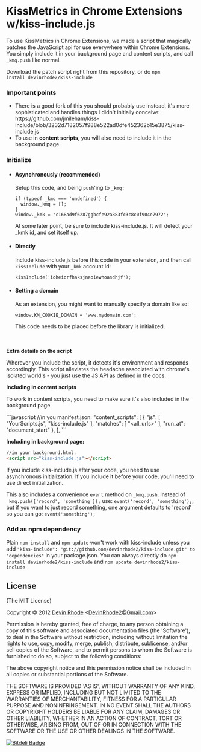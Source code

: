 <h1>KissMetrics in Chrome Extensions w/kiss-include.js</h1>

<p>To use KissMetrics in Chrome Extensions, we made a script that magically patches the JavaScript api for use everywhere within Chrome Extensions. You simply include it in your background page and content scripts, and call <code>_kmq.push</code> like normal.</p>

Download the patch script right from this repository, or do <code>npm install devinrhode2/kiss-include</code>

<h3>Important points</h3>
<ul>
  <li>
    There is a good fork of this you should probably use instead,
    it's more sophisticated and handles things I didn't initially conceive:
    https://github.com/jmileham/kiss-include/blob/3232d7182057f988e522ad0dfe452362b15e3875/kiss-include.js
  <li>
    To use in <strong>content scripts</strong>, you will also 
    need to include it in the background page.
  </li>
</ul>

<h3>Initialize</h3>
<ul>
  <li>
    <h4>Asynchronously (recommended)</h4>
    <p>
      Setup this code, and being 
      <code>push</code>'ing to <code>_kmq:</code>
    </p><pre><code>if (typeof _kmq === 'undefined') {
  window._kmq = [];
}
window._kmk = 'c168ad9f6287ggbcfe92a883fc3c8c0f904e7972';</code></pre>
    <p>
      At some later point, be sure to include kiss-include.js.
      It will detect your _kmk id, and set itself up.
    </p>
  </li>
  <li>
    <h4>Directly</h4>
    <p>Include kiss-include.js before this code in your extension, and then call <code>kissInclude</code> with your <code>_kmk</code> account id:</p>
    <pre><code>kissInclude('ioheiorfhaksjnaoiewhoasdhjf');</code></pre>
  </li>
  <li>
    <h4>Setting a domain</h4>
    <p>
      As an extension, you might want to manually
      specify a domain like so:
    </p>
    <pre><code>window.KM_COOKIE_DOMAIN = 'www.mydomain.com';</code></pre>
    <p>This code needs to be placed before the library is initialized.</p>  
  </li>
</ul>    

<br>
<br>
<strong>Extra details on the script</strong>
<p>Wherever you include the script, it detects it's environment and responds accordingly. This script alleviates the headache associated with chrome's isolated world's - you just use the JS API as defined in the docs.</p>
<strong>Including in content scripts</strong>
<p>To work in content scripts, you need to make sure it's also included in the background page</p>
```javascript
//in you manifest.json:
"content_scripts": [
   {
      "js": [ "YourScripts.js", "kiss-include.js" ],
      "matches": [ "&lt;all_urls&gt;" ],
      "run_at": "document_start"
   },
],
```


<strong>Including in background page:</strong>
```html
//in your background.html:
<script src="kiss-include.js"></script>
```

<p>If you include kiss-include.js after your code, you need to use asynchronous initialization. If you include it before your code, you'll need to use direct initialization.</p>

<p>This also includes a convenience <code>event</code> method on <code>_kmq.push</code>. Instead of <code>_kmq.push(['record', 'something']);</code> use: <code>event('record', 'something');</code>, but if you want to just record something, one argument defaults to 'record' so you can go: <code>event('something');</code> </p>

### Add as npm dependency

Plain `npm install` and `npm update` won't work with kiss-include unless you add `"kiss-include": "git://github.com/devinrhode2/kiss-include.git" to "dependencies"` in your package.json.
You can always directly do `npm install devinrhode2/kiss-include` and `npm update devinrhode2/kiss-include`

## License

(The MIT License)

Copyright &copy; 2012 [Devin Rhode](http://twitter.com/DevinRhode2) &lt;DevinRhode2@Gmail.com&gt;

Permission is hereby granted, free of charge, to any person obtaining a copy of this software and associated documentation files (the 'Software'), to deal in the Software without restriction, including without limitation the rights to use, copy, modify, merge, publish, distribute, sublicense, and/or sell copies of the Software, and to permit persons to whom the Software is furnished to do so, subject to the following conditions:

The above copyright notice and this permission notice shall be included in all copies or substantial portions of the Software.

THE SOFTWARE IS PROVIDED 'AS IS', WITHOUT WARRANTY OF ANY KIND, EXPRESS OR IMPLIED, INCLUDING BUT NOT LIMITED TO THE WARRANTIES OF MERCHANTABILITY, FITNESS FOR A PARTICULAR PURPOSE AND NONINFRINGEMENT. IN NO EVENT SHALL THE AUTHORS OR COPYRIGHT HOLDERS BE LIABLE FOR ANY CLAIM, DAMAGES OR OTHER LIABILITY, WHETHER IN AN ACTION OF CONTRACT, TORT OR OTHERWISE, ARISING FROM, OUT OF OR IN CONNECTION WITH THE SOFTWARE OR THE USE OR OTHER DEALINGS IN THE SOFTWARE.


[![Bitdeli Badge](https://d2weczhvl823v0.cloudfront.net/devinrhode2/kiss-include/trend.png)](https://bitdeli.com/free "Bitdeli Badge")

